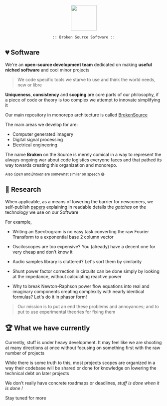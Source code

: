 <div align="center">
  <img src="https://avatars.githubusercontent.com/u/110147748" style="vertical-align: middle;" width="82">

    :: Broken Source Software ::
</div>


## 💔 Software
We're an **open-source development team** dedicated on making **useful niched software** and cool minor projects

> We code specific tools we starve to use and think the world needs, new or libre

**Uniqueness**, **consistency** and **scoping** are core parts of our philosophy, if a piece of code or theory is too complex we attempt to innovate simplifying it

Our main repository in monorepo architecture is called [BrokenSource](https://github.com/BrokenSource/BrokenSource)

The main areas we develop for are:

- Computer generated imagery
- Digital signal processing
- Electrical engineering

The name **Broken** on the Source is merely comical in a way to represent the always ongoing war about code logistics everyone faces and that pathed its way towards creating this organization and monorepo.

<sub> Also _Open_ and _Broken_ are somewhat similar on speech 😅 </sub>


## 🔎 Research
When applicable, as a means of lowering the barrier for newcomers, we self-publish [papers](https://github.com/BrokenSource/Papers) explaining in readable details the _gotchas_ on the technology we use on our Software

For example,

- Writing an Spectrogram is no easy task converting the raw Fourier Transform to a exponential base 2 column vector

- Osciloscopes are too expensive? You (already) have a decent one for very cheap and don't know it

- Audio samples library is cluttered? Let's sort them by similarity

- Shunt power factor correction in circuits can be done simply by looking at the impedance, without calculating reactive power

- Why to break Newton-Raphson power flow equations into real and imaginary components creating complexity with nearly identical formulas? Let's do it in phasor form!

> Our mission is to put an end these problems and annoyances; and to put to use experimental theories for fixing them


## 🏆 What we have currently
Currently, stuff is under heavy development. It may feel like we are shooting at many directions at once without focusing on something first with the raw number of projects

While there is some truth to this, most projects scopes are organized in a way their codebase will be shared or done for knowledge on lowering the technical debt on later projects

We don't really have concrete roadmaps or deadlines, _stuff is done when it is done !_

Stay tuned for more
